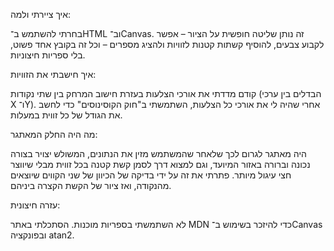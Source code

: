 איך ציירתי ולמה:

בחרתי להשתמש ב־HTML וב־Canvas. זה נותן שליטה חופשית על הציור – אפשר לקבוע צבעים, להוסיף קשתות קטנות לזוויות ולהציג מספרים – וכל זה בקובץ אחד פשוט, בלי ספריות חיצוניות.

איך חישבתי את הזוויות:

קודם מדדתי את אורכי הצלעות בעזרת חישוב המרחק בין שתי נקודות (הבדלים בין ערכי X ו־Y). אחרי שהיה לי את אורכי כל הצלעות, השתמשתי ב"חוק הקוסינוסים" כדי לחשב את הגודל של כל זווית במעלות.

מה היה החלק המאתגר:

היה מאתגר לגרום לכך שלאחר שהמשתמש מזין את הנתונים, המשולש יצויר בצורה נכונה וברורה באזור המיועד, וגם למצוא דרך לסמן קשת קטנה בכל זווית מבלי שיווצר חצי עיגול מיותר. פתרתי את זה על ידי בדיקה של הכיוון של שני הקווים שיוצאים מהנקודה, ואז ציור של הקשת הקצרה ביניהם.

עזרה חיצונית:

לא השתמשתי בספריות מוכנות. הסתכלתי באתר MDN כדי להיזכר בשימוש ב־Canvas ובפונקציה atan2.
